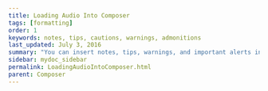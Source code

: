 ```yaml
---
title: Loading Audio Into Composer
tags: [formatting]
order: 1
keywords: notes, tips, cautions, warnings, admonitions
last_updated: July 3, 2016
summary: "You can insert notes, tips, warnings, and important alerts in your content."
sidebar: mydoc_sidebar
permalink: LoadingAudioIntoComposer.html
parent: Composer
---
```

